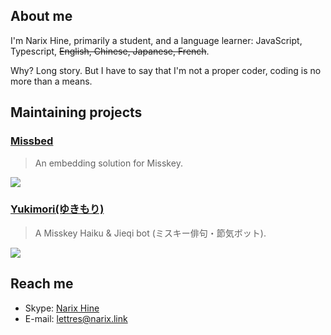 ## About me

I'm Narix Hine, primarily a student, and a language learner: JavaScript, Typescript, ~~English, Chinese, Japanese, French~~.

Why? Long story. But I have to say that I'm not a proper coder, coding is no more than a means.

## Maintaining projects

### [Missbed](https://missbed,narix.link)

> An embedding solution for Misskey.

![](https://user-images.githubusercontent.com/127665924/250810639-1935d23f-e348-4b77-acf2-35de8b06706a.png)

### [Yukimori(ゆきもり)](https://yukimori.narix.link)

> A Misskey Haiku & Jieqi bot (ミスキー俳句・節気ボット).

![](https://missbed.narix.link/_next/image?url=https%3A%2F%2Fsubmarin.online%2Ffiles%2Fdf6ec48e-bb9f-49ab-9375-26a43e6fdacc&w=1920&q=75)

## Reach me

- Skype: [Narix Hine](https://join.skype.com/invite/psWFZkola5ac)
- E-mail: [lettres@narix.link](mailto:lettres@narix.link)

